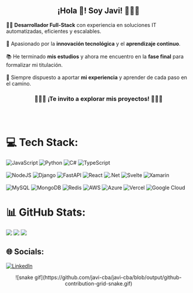 <p align="center" width="300">
   <h2 align="center">¡Hola 👋! Soy Javi! 👨🏻‍💻</h2> 
</p>
👨‍💻 <strong>Desarrollador Full-Stack</strong> con experiencia en soluciones IT automatizadas, eficientes y escalables.  
<br><br>  
🌱 Apasionado por la <strong>innovación tecnológica</strong> y el <strong>aprendizaje continuo</strong>.  
<br><br>  
📚 He terminado <strong>mis estudios</strong> y ahora me encuentro en la <strong>fase final</strong> para formalizar mi titulación. 
<br><br>  
🚀  Siempre dispuesto a aportar <strong>mi experiencia</strong> y aprender de cada paso en el camino.  
<br>
<p align="center" width="300">
    <h3 align="center">👨🏻‍💻 ¡Te invito a explorar mis proyectos! 👨🏻‍💻</h3>
</p>
<br><br>  

# 💻 Tech Stack:
![JavaScript](https://img.shields.io/badge/javascript-%23323330.svg?style=for-the-badge&logo=javascript&logoColor=%23F7DF1E)
![Python](https://img.shields.io/badge/python-3670A0?style=for-the-badge&logo=python&logoColor=ffdd54)
![C#](https://i.ibb.co/0ZMkBwz/C3.jpg) ![TypeScript](https://img.shields.io/badge/typescript-%23007ACC.svg?style=for-the-badge&logo=typescript&logoColor=white)<br>  
![NodeJS](https://img.shields.io/badge/node.js-6DA55F?style=for-the-badge&logo=node.js&logoColor=white) ![Django](https://img.shields.io/badge/django-%23092E20.svg?style=for-the-badge&logo=django&logoColor=white) ![FastAPI](https://img.shields.io/badge/FastAPI-005571?style=for-the-badge&logo=fastapi)
![React](https://img.shields.io/badge/react-%2320232a.svg?style=for-the-badge&logo=react&logoColor=%2361DAFB) ![.Net](https://img.shields.io/badge/.NET-5C2D91?style=for-the-badge&logo=.net&logoColor=white) ![Svelte](https://img.shields.io/badge/svelte-%23f1413d.svg?style=for-the-badge&logo=svelte&logoColor=white) ![Xamarin](https://img.shields.io/badge/Xamarin-3199DC?style=for-the-badge&logo=xamarin&logoColor=white) 
<br>  
 ![MySQL](https://img.shields.io/badge/mysql-4479A1.svg?style=for-the-badge&logo=mysql&logoColor=white) ![MongoDB](https://img.shields.io/badge/MongoDB-%234ea94b.svg?style=for-the-badge&logo=mongodb&logoColor=white) ![Redis](https://img.shields.io/badge/redis-%23DD0031.svg?style=for-the-badge&logo=redis&logoColor=white) ![AWS](https://img.shields.io/badge/AWS-%23FF9900.svg?style=for-the-badge&logo=amazon-aws&logoColor=white) ![Azure](https://img.shields.io/badge/azure-%230072C6.svg?style=for-the-badge&logo=microsoftazure&logoColor=white) ![Vercel](https://img.shields.io/badge/vercel-%23000000.svg?style=for-the-badge&logo=vercel&logoColor=white) ![Google Cloud](https://img.shields.io/badge/GoogleCloud-%234285F4.svg?style=for-the-badge&logo=google-cloud&logoColor=white) 

# 📊 GitHub Stats:
![](https://github-readme-stats.vercel.app/api?username=Javi-cba&theme=dark&hide_border=false&include_all_commits=false&count_private=false)
![](https://github-readme-streak-stats.herokuapp.com/?user=Javi-cba&theme=dark&hide_border=false)
![](https://github-readme-stats.vercel.app/api/top-langs/?username=Javi-cba&theme=dark&hide_border=false&include_all_commits=false&count_private=false&layout=compact)



## 🌐 Socials:
[![LinkedIn](https://img.shields.io/badge/LinkedIn-%230077B5.svg?logo=linkedin&logoColor=white)](https://linkedin.com/in/javi-cba) 

<center>
   ![snake gif](https://github.com/javi-cba/javi-cba/blob/output/github-contribution-grid-snake.gif)
</center>






